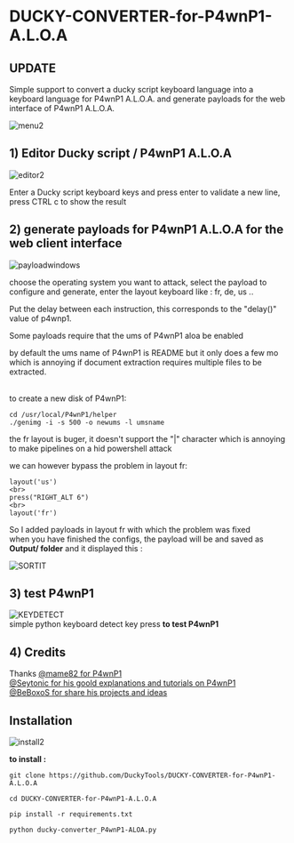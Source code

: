 # DUCKY-CONVERTER-for-P4wnP1-A.L.O.A

## UPDATE

Simple support to convert a ducky script keyboard language into a keyboard language for P4wnP1 A.L.O.A. and generate payloads for the web interface of P4wnP1 A.L.O.A.

![menu2](https://user-images.githubusercontent.com/47247782/59147177-c61a0700-89f8-11e9-8e80-4c1ef1781085.png)
##  1\) Editor Ducky script / P4wnP1 A.L.O.A

![editor2](https://user-images.githubusercontent.com/47247782/59147170-bc909f00-89f8-11e9-859e-72de33597f09.png)

Enter a Ducky script keyboard keys and press enter to validate a new line, press CTRL c to show the result


## 2\) generate payloads for P4wnP1 A.L.O.A for the web client interface

![payloadwindows](https://user-images.githubusercontent.com/47247782/59147178-c914f780-89f8-11e9-8059-9c455cab473f.png)

choose the operating system you want to attack, select the payload to configure and generate, enter the layout keyboard like : fr, de, us ..


Put the delay between each instruction, this corresponds to the "delay()" value of p4wnp1.

Some payloads require that the ums of P4wnP1 aloa be enabled

by default the ums name of P4wnP1 is README but it only does a few mo which is annoying if document extraction requires multiple files to be extracted.

<br>
to create a new disk of P4wnP1: 

```
cd /usr/local/P4wnP1/helper
./genimg -i -s 500 -o newums -l umsname
```

the fr layout is buger, it doesn't support the "|" character which is annoying to make pipelines on a hid powershell attack

we can however bypass the problem in layout fr:
```
layout('us')
<br>
press("RIGHT_ALT 6")
<br>
layout('fr')
```
So I added payloads in layout fr with which the problem was fixed
<br>
when you have finished the configs, the payload will be and saved as **Output/ folder** and it displayed this :

![SORTIT](https://user-images.githubusercontent.com/47247782/59147179-cb775180-89f8-11e9-90f8-787243ebb054.png)
## 3\) test P4wnP1 

![KEYDETECT](https://user-images.githubusercontent.com/47247782/59147175-c31f1680-89f8-11e9-8ef6-71a039842507.png)
<br>simple python keyboard detect key press **to test P4wnP1**

## 4) Credits
Thanks 
       [@mame82 for P4wnP1](https://twitter.com/mame82)
       <br>
       [@Seytonic for his goold explanations and tutorials on P4wnP1](https://twitter.com/Seytonic)
       <br>
       [@BeBoxoS for share his projects and ideas](https://twitter.com/BeBoXoS)
       <br>

## Installation

![install2](https://user-images.githubusercontent.com/47247782/59147174-bf8b8f80-89f8-11e9-9288-ff099d72c178.png)

**to install :**

```
git clone https://github.com/DuckyTools/DUCKY-CONVERTER-for-P4wnP1-A.L.O.A

cd DUCKY-CONVERTER-for-P4wnP1-A.L.O.A

pip install -r requirements.txt

python ducky-converter_P4wnP1-ALOA.py
```
